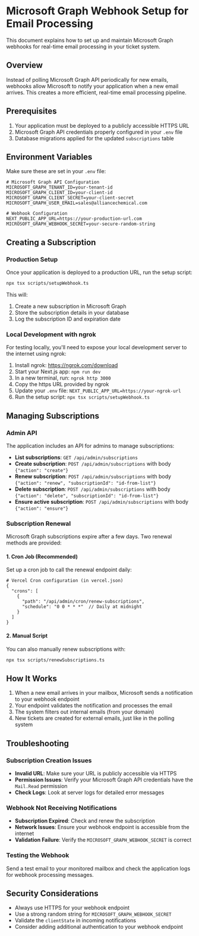 # Microsoft Graph Webhook Setup for Email Processing

This document explains how to set up and maintain Microsoft Graph webhooks for real-time email processing in your ticket system.

## Overview

Instead of polling Microsoft Graph API periodically for new emails, webhooks allow Microsoft to notify your application when a new email arrives. This creates a more efficient, real-time email processing pipeline.

## Prerequisites

1. Your application must be deployed to a publicly accessible HTTPS URL
2. Microsoft Graph API credentials properly configured in your `.env` file
3. Database migrations applied for the updated `subscriptions` table

## Environment Variables

Make sure these are set in your `.env` file:

```
# Microsoft Graph API Configuration
MICROSOFT_GRAPH_TENANT_ID=your-tenant-id
MICROSOFT_GRAPH_CLIENT_ID=your-client-id
MICROSOFT_GRAPH_CLIENT_SECRET=your-client-secret
MICROSOFT_GRAPH_USER_EMAIL=sales@alliancechemical.com

# Webhook Configuration
NEXT_PUBLIC_APP_URL=https://your-production-url.com
MICROSOFT_GRAPH_WEBHOOK_SECRET=your-secure-random-string
```

## Creating a Subscription

### Production Setup

Once your application is deployed to a production URL, run the setup script:

```bash
npx tsx scripts/setupWebhook.ts
```

This will:
1. Create a new subscription in Microsoft Graph
2. Store the subscription details in your database
3. Log the subscription ID and expiration date

### Local Development with ngrok

For testing locally, you'll need to expose your local development server to the internet using ngrok:

1. Install ngrok: https://ngrok.com/download
2. Start your Next.js app: `npm run dev`
3. In a new terminal, run: `ngrok http 3000`
4. Copy the https URL provided by ngrok
5. Update your `.env` file: `NEXT_PUBLIC_APP_URL=https://your-ngrok-url`
6. Run the setup script: `npx tsx scripts/setupWebhook.ts`

## Managing Subscriptions

### Admin API

The application includes an API for admins to manage subscriptions:

- **List subscriptions**: `GET /api/admin/subscriptions`
- **Create subscription**: `POST /api/admin/subscriptions` with body `{"action": "create"}`
- **Renew subscription**: `POST /api/admin/subscriptions` with body `{"action": "renew", "subscriptionId": "id-from-list"}`
- **Delete subscription**: `POST /api/admin/subscriptions` with body `{"action": "delete", "subscriptionId": "id-from-list"}`
- **Ensure active subscription**: `POST /api/admin/subscriptions` with body `{"action": "ensure"}`

### Subscription Renewal

Microsoft Graph subscriptions expire after a few days. Two renewal methods are provided:

#### 1. Cron Job (Recommended)

Set up a cron job to call the renewal endpoint daily:

```
# Vercel Cron configuration (in vercel.json)
{
  "crons": [
    {
      "path": "/api/admin/cron/renew-subscriptions",
      "schedule": "0 0 * * *"  // Daily at midnight
    }
  ]
}
```

#### 2. Manual Script

You can also manually renew subscriptions with:

```bash
npx tsx scripts/renewSubscriptions.ts
```

## How It Works

1. When a new email arrives in your mailbox, Microsoft sends a notification to your webhook endpoint
2. Your endpoint validates the notification and processes the email
3. The system filters out internal emails (from your domain)
4. New tickets are created for external emails, just like in the polling system

## Troubleshooting

### Subscription Creation Issues

- **Invalid URL**: Make sure your URL is publicly accessible via HTTPS
- **Permission Issues**: Verify your Microsoft Graph API credentials have the `Mail.Read` permission
- **Check Logs**: Look at server logs for detailed error messages

### Webhook Not Receiving Notifications

- **Subscription Expired**: Check and renew the subscription
- **Network Issues**: Ensure your webhook endpoint is accessible from the internet
- **Validation Failure**: Verify the `MICROSOFT_GRAPH_WEBHOOK_SECRET` is correct

### Testing the Webhook

Send a test email to your monitored mailbox and check the application logs for webhook processing messages.

## Security Considerations

- Always use HTTPS for your webhook endpoint
- Use a strong random string for `MICROSOFT_GRAPH_WEBHOOK_SECRET`
- Validate the `clientState` in incoming notifications
- Consider adding additional authentication to your webhook endpoint 